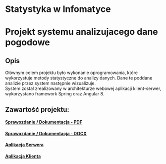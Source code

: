 # Statystyka w Infomatyce
# Projekt systemu analizujacego dane pogodowe

## Opis
Głównym celem projektu było wykonanie oprogramowania, które wykorzystuje metody statystyczne do analizy danych. Dane te poddane analizie przez system następnie wizualizuje.  
System został zrealizowany w architekturze webowej aplikacji klient-serwer, wykorzystano framework Spring oraz Angular 8.

## Zawartość projektu:

#### [Sprawozdanie / Dokumentacja - PDF](https://github.com/LukaszZachariasz/SWI/blob/master/1ID22B_ZACHARIASZ_ZAKRZEWSKI_SWI_PRO.pdf "Sprawozdanie / Dokumentacja - PDF")
#### [Sprawozdanie / Dokumentacja - DOCX](https://github.com/LukaszZachariasz/SWI/blob/master/1ID22B_ZACHARIASZ_ZAKRZEWSKI_SWI_PRO.docx "Sprawozdanie / Dokumentacja - DOCX")
#### [Aplikacja Serwera](https://github.com/LukaszZachariasz/SWI/tree/master/middleware "Aplikacja Serwera")
#### [Aplikacja Klienta](https://github.com/LukaszZachariasz/SWI/tree/master/client-angular "Aplikacja klienta")
